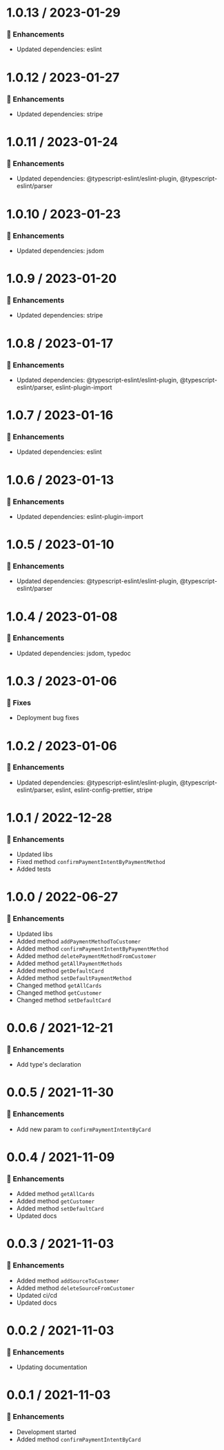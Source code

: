 # 1.0.13 / 2023-01-29

### :tada: Enhancements
- Updated dependencies: eslint

# 1.0.12 / 2023-01-27

### :tada: Enhancements
- Updated dependencies: stripe

# 1.0.11 / 2023-01-24

### :tada: Enhancements
- Updated dependencies: @typescript-eslint/eslint-plugin, @typescript-eslint/parser

# 1.0.10 / 2023-01-23

### :tada: Enhancements
- Updated dependencies: jsdom

# 1.0.9 / 2023-01-20

### :tada: Enhancements
- Updated dependencies: stripe

# 1.0.8 / 2023-01-17

### :tada: Enhancements
- Updated dependencies: @typescript-eslint/eslint-plugin, @typescript-eslint/parser, eslint-plugin-import

# 1.0.7 / 2023-01-16

### :tada: Enhancements
- Updated dependencies: eslint

# 1.0.6 / 2023-01-13

### :tada: Enhancements
- Updated dependencies: eslint-plugin-import

# 1.0.5 / 2023-01-10

### :tada: Enhancements
- Updated dependencies: @typescript-eslint/eslint-plugin, @typescript-eslint/parser

# 1.0.4 / 2023-01-08

### :tada: Enhancements
- Updated dependencies: jsdom, typedoc

# 1.0.3 / 2023-01-06

### :bug: Fixes
-  Deployment bug fixes

# 1.0.2 / 2023-01-06

### :tada: Enhancements
- Updated dependencies: @typescript-eslint/eslint-plugin, @typescript-eslint/parser, eslint, eslint-config-prettier, stripe

# 1.0.1 / 2022-12-28

### :tada: Enhancements

- Updated libs
- Fixed method `confirmPaymentIntentByPaymentMethod`
- Added tests

# 1.0.0 / 2022-06-27

### :tada: Enhancements

- Updated libs
- Added method `addPaymentMethodToCustomer`
- Added method `confirmPaymentIntentByPaymentMethod`
- Added method `deletePaymentMethodFromCustomer`
- Added method `getAllPaymentMethods`
- Added method `getDefaultCard`
- Added method `setDefaultPaymentMethod`
- Changed method `getAllCards`
- Changed method `getCustomer`
- Changed method `setDefaultCard`

# 0.0.6 / 2021-12-21

### :tada: Enhancements

- Add type's declaration

# 0.0.5 / 2021-11-30

### :tada: Enhancements

- Add new param to `confirmPaymentIntentByCard`

# 0.0.4 / 2021-11-09

### :tada: Enhancements

- Added method `getAllCards`
- Added method `getCustomer`
- Added method `setDefaultCard`
- Updated docs

# 0.0.3 / 2021-11-03

### :tada: Enhancements

- Added method `addSourceToCustomer`
- Added method `deleteSourceFromCustomer`
- Updated ci/cd
- Updated docs

# 0.0.2 / 2021-11-03

### :tada: Enhancements

- Updating documentation

# 0.0.1 / 2021-11-03

### :tada: Enhancements

- Development started
- Added method `confirmPaymentIntentByCard`
